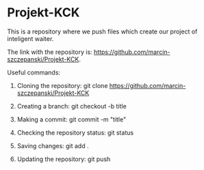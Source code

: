 # Projekt-KCK
This is a repository where we push files which create our project of inteligent waiter.

The link with the repository is: https://github.com/marcin-szczepanski/Projekt-KCK.


Useful commands:

1) Cloning the repository: git clone https://github.com/marcin-szczepanski/Projekt-KCK

2) Creating a branch: git checkout -b title

3) Making a commit: git commit -m "title"

4) Checking the repository status: git status

5) Saving changes: git add .

6) Updating the repository: git push

